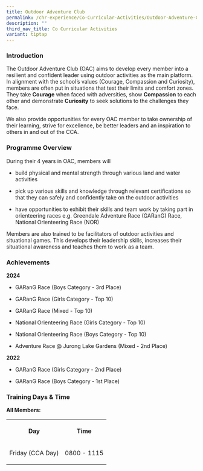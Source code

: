 ```yaml
---
title: Outdoor Adventure Club
permalink: /chr-experience/Co-Curricular-Activities/Outdoor-Adventure-Club/
description: ""
third_nav_title: Co Curricular Activities
variant: tiptap
---
```

<h3>Introduction</h3>
<p>The Outdoor Adventure Club (OAC) aims to develop every member into a resilient
and confident leader using outdoor activities as the main platform. In
alignment with the school’s values (Courage, Compassion and Curiosity),
members are often put in situations that test their limits and comfort
zones. They take <strong>Courage</strong> when faced with adversities, show <strong>Compassion</strong> to
each other and demonstrate <strong>Curiosity</strong> to seek solutions to
the challenges they face.</p>
<p>We also provide opportunities for every OAC member to take ownership of
their learning, strive for excellence, be better leaders and an inspiration
to others in and out of the CCA.</p>
<h3>Programme Overview</h3>
<p>During their 4 years in OAC, members will</p>
<ul data-tight="true" class="tight">
<li>
<p>build physical and mental strength through various land and water activities</p>
</li>
<li>
<p>pick up various skills and knowledge through relevant certifications so
that they can safely and confidently take on the outdoor activities</p>
</li>
<li>
<p>have opportunities to exhibit their skills and team work by taking part
in orienteering races e.g. Greendale Adventure Race (GARanG) Race, National
Orienteering Race (NOR)</p>
</li>
</ul>
<p>Members are also trained to be facilitators of outdoor activities and
situational games. This develops their leadership skills, increases their
situational awareness and teaches them to work as a team.</p>
<h3>Achievements</h3>
<p><strong>2024</strong>
</p>
<ul data-tight="true" class="tight">
<li>
<p>GARanG Race (Boys Category - 3rd Place)</p>
</li>
<li>
<p>GARanG Race (Girls Category - Top 10)</p>
</li>
<li>
<p>GARanG Race (Mixed - Top 10)</p>
</li>
<li>
<p>National Orienteering Race (Girls Category - Top 10)</p>
</li>
<li>
<p>National Orienteering Race (Boys Category - Top 10)</p>
</li>
<li>
<p>Adventure Race @ Jurong Lake Gardens (Mixed - 2nd Place)</p>
</li>
</ul>
<p></p>
<p><strong>2022</strong>
</p>
<ul data-tight="true" class="tight">
<li>
<p>GARanG Race (Girls Category - 2nd Place)</p>
</li>
<li>
<p>GARanG Race (Boys Category - 1st Place)</p>
</li>
</ul>
<h3>Training Days &amp; Time</h3>
<p><strong>All Members:</strong>
</p>
<table style="minWidth: 50px">
<colgroup>
<col>
<col>
</colgroup>
<tbody>
<tr>
<th rowspan="1" colspan="1">
<p>Day</p>
</th>
<th rowspan="1" colspan="1">
<p>Time</p>
</th>
</tr>
<tr>
<td rowspan="1" colspan="1">
<p>Friday (CCA Day)</p>
</td>
<td rowspan="1" colspan="1">
<p>0800 - 1115</p>
</td>
</tr>
</tbody>
</table>
<p></p>